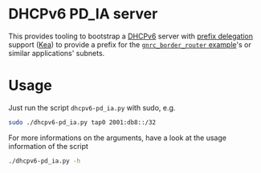 # DHCPv6 PD_IA server

This provides tooling to bootstrap a [DHCPv6] server with [prefix delegation]
support ([Kea]) to provide a prefix for the [`gnrc_border_router` example]'s
or similar applications' subnets.

# Usage
Just run the script `dhcpv6-pd_ia.py` with sudo, e.g.

```sh
sudo ./dhcpv6-pd_ia.py tap0 2001:db8::/32
```

For more informations on the arguments, have a look at the usage information of
the script

```sh
./dhcpv6-pd_ia.py -h
```


[DHCPv6]: https://tools.ietf.org/html/rfc8415
[prefix delegation]: https://en.wikipedia.org/wiki/Prefix_delegation
[Kea]: http://kea.isc.org
[`gnrc_border_router` example]: ../../../examples/gnrc_border_router
